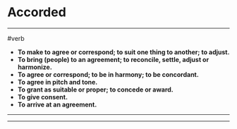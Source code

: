 # Accorded
---
#verb
- **To make to agree or correspond; to suit one thing to another; to adjust.**
- **To bring (people) to an agreement; to reconcile, settle, adjust or harmonize.**
- **To agree or correspond; to be in harmony; to be concordant.**
- **To agree in pitch and tone.**
- **To grant as suitable or proper; to concede or award.**
- **To give consent.**
- **To arrive at an agreement.**
---
---
